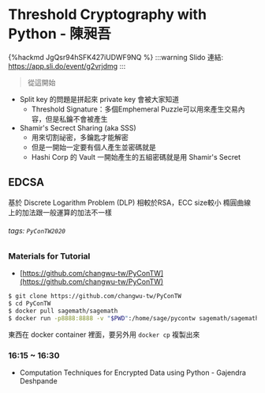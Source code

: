 # Threshold Cryptography with Python - 陳昶吾

{%hackmd JgQsr94hSFK427iUDWF9NQ %}
:::warning
Slido 連結: https://app.sli.do/event/g2vrjdmg
:::
> 從這開始
      
* Split key 的問題是拼起來 private key 會被大家知道
    * Threshold Signature：多個Emphemeral Puzzle可以用來產生交易內容，但是私鑰不會被產生
* Shamir's Secrect Sharing (aka SSS)
    * 用來切割祕密，多鑰匙才能解密
    * 但是一開始一定要有個人產生並密碼就是
    * Hashi Corp 的 Vault 一開始產生的五組密碼就是用 Shamir's Secret 

## EDCSA

基於 Discrete Logarithm Problem (DLP)
相較於RSA，ECC size較小
橢圓曲線上的加法跟一般運算的加法不一樣


###### tags: `PyConTW2020`

### Materials for Tutorial

- [https://github.com/changwu-tw/PyConTW](https://github.com/changwu-tw/PyConTW)

```bash
$ git clone https://github.com/changwu-tw/PyConTW
$ cd PyConTW
$ docker pull sagemath/sagemath
$ docker run -p8888:8888 -v "$PWD":/home/sage/pycontw sagemath/sagemath:latest sage-jupyter
```

東西在 docker container 裡面，要另外用 `docker cp` 複製出來

### 16:15 ~ 16:30

- Computation Techniques for Encrypted Data using Python - Gajendra Deshpande
